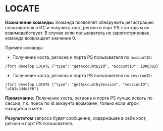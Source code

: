 # LOCATE

**Назначение команды:** Команда позволяет обнаружить регистрацию пользователя в ИС и получить хост, регион и порт PS 
с которым он взаимодействует. В случае если пользователь не зарегистрирован, команда возвращает значение 0.

Пример команды:

* Получение хоста, региона и порта PS пользователя по `accountID`:
```
/fort develop LOCATE {"type": "getAccountById", "accountID": 1000302}
```

* Получение хоста, региона и порта PS пользователя по `sessionID`:
```
/fort develop LOCATE {"type": "getAccountBySession", "sessionID": "a1b2c3d4e5f6"}
```

**Примечание:** Получение хоста, региона и порта PS лучше искать по сессии, т.к. поиск по id 
аккаунта возможен, только если игрок находится в мете.

**Результатом** запроса будет сообщение, содержащее в себе хост, регион и порт PS пользователя.







